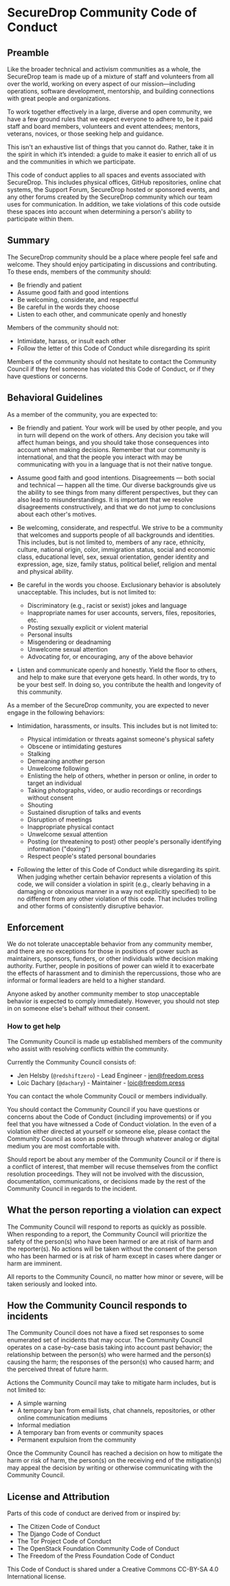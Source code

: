 # SecureDrop Community Code of Conduct

## Preamble

Like the broader technical and activism communities as a whole, the SecureDrop
team is made up of a mixture of staff and volunteers from all over the world,
working on every aspect of our mission—including operations, software
development, mentorship, and building connections with great people and
organizations.

To work together effectively in a large, diverse and open community, we have a
few ground rules that we expect everyone to adhere to, be it paid staff and
board members, volunteers and event attendees; mentors, veterans, novices, or
those seeking help and guidance.

This isn't an exhaustive list of things that you cannot do. Rather, take it in
the spirit in which it’s intended: a guide to make it easier to enrich all of
us and the communities in which we participate.

This code of conduct applies to all spaces and events associated with
SecureDrop. This includes physical offices, GitHub repositories, online chat
systems, the Support Forum, SecureDrop hosted or sponsored events, and any other
forums created by the SecureDrop community which our team uses for communication.
In addition, we take violations of this code outside these spaces into account
when determining a person's ability to participate within them.

## Summary

The SecureDrop community should be a place where people feel safe and welcome.
They should enjoy participating in discussions and contributing. To these ends,
members of the community should:

- Be friendly and patient
- Assume good faith and good intentions
- Be welcoming, considerate, and respectful
- Be careful in the words they choose
- Listen to each other, and communicate openly and honestly

Members of the community should not:

- Intimidate, harass, or insult each other
- Follow the letter of this Code of Conduct while disregarding its spirit

Members of the community should not hesitate to contact the Community Council if
they feel someone has violated this Code of Conduct, or if they have questions
or concerns.

## Behavioral Guidelines

As a member of the community, you are expected to:

- Be friendly and patient. Your work will be used by other people, and you in
  turn will depend on the work of others. Any decision you take will affect
  human beings, and you should take those consequences into account when making
  decisions. Remember that our community is international, and that the people
  you interact with may be communicating with you in a language that is not
  their native tongue.

- Assume good faith and good intentions. Disagreements — both social and
  technical — happen all the time. Our diverse backgrounds give us the ability
  to see things from many different perspectives, but they can also lead to
  misunderstandings. It is important that we resolve disagreements
  constructively, and that we do not jump to conclusions about each other's
  motives.

- Be welcoming, considerate, and respectful. We strive to be a community that
  welcomes and supports people of all backgrounds and identities. This includes,
  but is not limited to, members of any race, ethnicity, culture, national
  origin, color, immigration status, social and economic class, educational
  level, sex, sexual orientation, gender identity and expression, age, size,
  family status, political belief, religion and mental and physical ability.

- Be careful in the words you choose. Exclusionary behavior is absolutely
  unacceptable. This includes, but is not limited to:

  - Discriminatory (e.g., racist or sexist) jokes and language
  - Inappropriate names for user accounts, servers, files, repositories, etc.
  - Posting sexually explicit or violent material
  - Personal insults
  - Misgendering or deadnaming
  - Unwelcome sexual attention
  - Advocating for, or encouraging, any of the above behavior

- Listen and communicate openly and honestly. Yield the floor to
  others, and help to make sure that everyone gets heard. In other words, try to
  be your best self. In doing so, you contribute the health and longevity of
  this community.

As a member of the SecureDrop community, you are expected to never engage in the
following behaviors:

- Intimidation, harassments, or insults.  This includes but is not limited to:
  - Physical intimidation or threats against someone's physical safety
  - Obscene or intimidating gestures
  - Stalking
  - Demeaning another person
  - Unwelcome following
  - Enlisting the help of others, whether in person or online, in order to
    target an individual
  - Taking photographs, video, or audio recordings or recordings without consent
  - Shouting
  - Sustained disruption of talks and events
  - Disruption of meetings
  - Inappropriate physical contact
  - Unwelcome sexual attention
  - Posting (or threatening to post) other people's personally identifying
    information ("doxing")
  - Respect people's stated personal boundaries

- Following the letter of this Code of Conduct while disregarding its spirit.
  When judging whether certain behavior represents a violation of this code, we
  will consider a violation in spirit (e.g., clearly behaving in a damaging or
  obnoxious manner in a way not explicitly specified) to be no different from
  any other violation of this code. That includes trolling and other forms of
  consistently disruptive behavior.

## Enforcement

We do not tolerate unacceptable behavior from any community member, and there
are no exceptions for those in positions of power such as maintainers,
sponsors, funders, or other individuals withe decision making authority.
Further, people in positions of power can wield it to exacerbate the effects of
harassment and to diminish the repercussions, those who are informal or formal
leaders are held to a higher standard.

Anyone asked by another community member to stop unacceptable behavior is
expected to comply immediately. However, you should not step in on someone
else's behalf without their consent.

### How to get help

The Community Council is made up established members of the community who
assist with resolving conflicts within the community.

Currently the Community Council consists of:

- Jen Helsby (`@redshiftzero`) - Lead Engineer - [jen@freedom.press](mailto:jen@freedom.press)
- Loic Dachary (`@dachary`) - Maintainer - [loic@freedom.press](mailto:loic@freedom.press)

You can contact the whole Community Coucil or members individually.

You should contact the Community Council if you have questions or concerns about
the Code of Conduct (including improvements) or if you feel that you have
witnessed a Code of Conduct violation. In the even of a violation either
directed at yourself or someone else, please contact the Community Council as
soon as possible through whatever analog or digital medium you are most
comfortable with.

Should report be about any member of the Community Council or if there is a
conflict of interest, that member will recuse themselves from the conflict
resolution proceedings. They will not be involved with the discussion,
documentation, communications, or decisions made by the rest of the Community
Council in regards to the incident.

## What the person reporting a violation can expect

The Community Council will respond to reports as quickly as possible. When
responding to a report, the Community Council will prioritize the safety of the
person(s) who have been harmed or are at risk of harm and the reporter(s). No
actions will be taken without the consent of the person who has been harmed or
is at risk of harm except in cases where danger or harm are imminent.

All reports to the Community Council, no matter how minor or severe, will be
taken seriously and looked into.

## How the Community Council responds to incidents

The Community Council does not have a fixed set responses to some enumerated set
of incidents that may occur. The Community Council operates on a case-by-case
basis taking into account past behavior; the relationship between the person(s)
who were harmed and the person(s) causing the harm; the responses of the
person(s) who caused harm; and the perceived threat of future harm.

Actions the Community Council may take to mitigate harm includes, but is not
limited to:

- A simple warning
- A temporary ban from email lists, chat channels, repositories, or other online
  communication mediums
- Informal mediation
- A temporary ban from events or community spaces
- Permanent expulsion from the community

Once the Community Council has reached a decision on how to mitigate the harm or
risk of harm, the person(s) on the receiving end of the mitigation(s) may appeal
the decision by writing or otherwise communicating with the Community Council.

## License and Attribution

Parts of this code of conduct are derived from or inspired by:

- The Citizen Code of Conduct
- The Django Code of Conduct
- The Tor Project Code of Conduct
- The OpenStack Foundation Community Code of Conduct
- The Freedom of the Press Foundation Code of Conduct

This Code of Conduct is shared under a Creative Commons CC-BY-SA 4.0 International
license.
